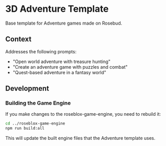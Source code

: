 # 3D Adventure Template

Base template for Adventure games made on Rosebud.

## Context

Addresses the following prompts:

- "Open world adventure with treasure hunting"
- "Create an adventure game with puzzles and combat"
- "Quest-based adventure in a fantasy world"

## Development

### Building the Game Engine

If you make changes to the roseblox-game-engine, you need to rebuild it:

```bash
cd ../roseblox-game-engine
npm run build:all
```

This will update the built engine files that the Adventure template uses.

